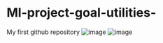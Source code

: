 # Ml-project-goal-utilities-
My first github repository
![image](https://user-images.githubusercontent.com/98867796/156610842-829c250c-5633-471d-92c5-5ad3635e85fa.png)
![image](https://user-images.githubusercontent.com/98867796/156611182-101c161c-bcd5-4350-b9a7-61f26cd131ec.png)
